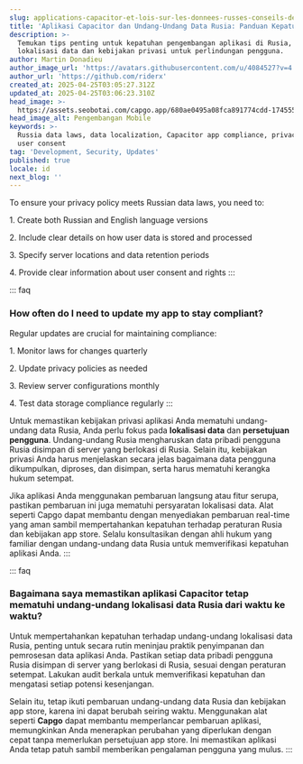 ```yaml
---
slug: applications-capacitor-et-lois-sur-les-donnees-russes-conseils-de-conformite
title: 'Aplikasi Capacitor dan Undang-Undang Data Rusia: Panduan Kepatuhan'
description: >-
  Temukan tips penting untuk kepatuhan pengembangan aplikasi di Rusia, termasuk
  lokalisasi data dan kebijakan privasi untuk perlindungan pengguna.
author: Martin Donadieu
author_image_url: 'https://avatars.githubusercontent.com/u/4084527?v=4'
author_url: 'https://github.com/riderx'
created_at: 2025-04-25T03:05:27.312Z
updated_at: 2025-04-25T03:06:23.310Z
head_image: >-
  https://assets.seobotai.com/capgo.app/680ae0495a08fca891774cdd-1745550383310.jpg
head_image_alt: Pengembangan Mobile
keywords: >-
  Russia data laws, data localization, Capacitor app compliance, privacy policy,
  user consent
tag: 'Development, Security, Updates'
published: true
locale: id
next_blog: ''
---
```

To ensure your privacy policy meets Russian data laws, you need to:

1\. Create both Russian and English language versions

2\. Include clear details on how user data is stored and processed

3\. Specify server locations and data retention periods

4\. Provide clear information about user consent and rights
:::

::: faq
### How often do I need to update my app to stay compliant?

Regular updates are crucial for maintaining compliance:

1\. Monitor laws for changes quarterly

2\. Update privacy policies as needed

3\. Review server configurations monthly

4\. Test data storage compliance regularly
:::

Untuk memastikan kebijakan privasi aplikasi Anda mematuhi undang-undang data Rusia, Anda perlu fokus pada **lokalisasi data** dan **persetujuan pengguna**. Undang-undang Rusia mengharuskan data pribadi pengguna Rusia disimpan di server yang berlokasi di Rusia. Selain itu, kebijakan privasi Anda harus menjelaskan secara jelas bagaimana data pengguna dikumpulkan, diproses, dan disimpan, serta harus mematuhi kerangka hukum setempat.

Jika aplikasi Anda menggunakan pembaruan langsung atau fitur serupa, pastikan pembaruan ini juga mematuhi persyaratan lokalisasi data. Alat seperti Capgo dapat membantu dengan menyediakan pembaruan real-time yang aman sambil mempertahankan kepatuhan terhadap peraturan Rusia dan kebijakan app store. Selalu konsultasikan dengan ahli hukum yang familiar dengan undang-undang data Rusia untuk memverifikasi kepatuhan aplikasi Anda.
:::

::: faq
### Bagaimana saya memastikan aplikasi Capacitor tetap mematuhi undang-undang lokalisasi data Rusia dari waktu ke waktu?

Untuk mempertahankan kepatuhan terhadap undang-undang lokalisasi data Rusia, penting untuk secara rutin meninjau praktik penyimpanan dan pemrosesan data aplikasi Anda. Pastikan setiap data pribadi pengguna Rusia disimpan di server yang berlokasi di Rusia, sesuai dengan peraturan setempat. Lakukan audit berkala untuk memverifikasi kepatuhan dan mengatasi setiap potensi kesenjangan.

Selain itu, tetap ikuti pembaruan undang-undang data Rusia dan kebijakan app store, karena ini dapat berubah seiring waktu. Menggunakan alat seperti **Capgo** dapat membantu memperlancar pembaruan aplikasi, memungkinkan Anda menerapkan perubahan yang diperlukan dengan cepat tanpa memerlukan persetujuan app store. Ini memastikan aplikasi Anda tetap patuh sambil memberikan pengalaman pengguna yang mulus.
:::
